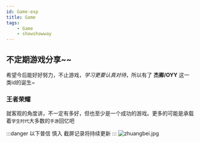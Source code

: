 ```yaml
---
id: Game-exp
title: Game
tags:
    - Game
    - showshowway
---
```


## 不定期游戏分享~~

希望今后能好好努力，不止游戏，*学习更要认真对待*，所以有了 **杰卿/OYY** 这一类id的诞生~

### 王者荣耀
  
就客观的角度讲，不一定有多好，但也至少是一个成功的游戏。更多的可能是承载着`学生时代`大多数的`手游`回忆吧  

:::danger 以下普信 慎入
截屏记录将持续更新
:::
![zhuangbei.jpg](https://tva2.sinaimg.cn/large/b447be47gy1h4zr2mt0d8j21c00u0guw.jpg)